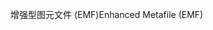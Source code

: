 <span data-ttu-id="87cb8-101">增强型图元文件 (EMF)</span><span class="sxs-lookup"><span data-stu-id="87cb8-101">Enhanced Metafile (EMF)</span></span>